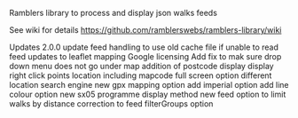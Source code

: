 Ramblers library to process and display json walks feeds

See wiki for details https://github.com/ramblerswebs/ramblers-library/wiki

Updates
2.0.0 
    update feed handling to use old cache file if unable to read feed
    updates to leaflet mapping
            Google licensing
            Add fix to mak sure drop down menu does not go under map
        addition of postcode display
        display right click points location including mapcode
        full screen option
        different location search engine
    new gpx mapping option
        add imperial option
        add line colour option
    new sx05 programme display method
    new feed option to limit walks by distance
    correction to feed filterGroups option
